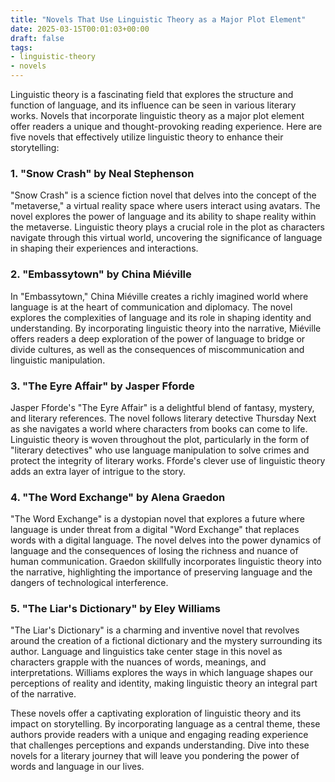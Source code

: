 ```yaml
---
title: "Novels That Use Linguistic Theory as a Major Plot Element"
date: 2025-03-15T00:01:03+00:00
draft: false
tags: 
- linguistic-theory
- novels
---
```


Linguistic theory is a fascinating field that explores the structure and function of language, and its influence can be seen in various literary works. Novels that incorporate linguistic theory as a major plot element offer readers a unique and thought-provoking reading experience. Here are five novels that effectively utilize linguistic theory to enhance their storytelling:

### 1. "Snow Crash" by Neal Stephenson

"Snow Crash" is a science fiction novel that delves into the concept of the "metaverse," a virtual reality space where users interact using avatars. The novel explores the power of language and its ability to shape reality within the metaverse. Linguistic theory plays a crucial role in the plot as characters navigate through this virtual world, uncovering the significance of language in shaping their experiences and interactions.

### 2. "Embassytown" by China Miéville

In "Embassytown," China Miéville creates a richly imagined world where language is at the heart of communication and diplomacy. The novel explores the complexities of language and its role in shaping identity and understanding. By incorporating linguistic theory into the narrative, Miéville offers readers a deep exploration of the power of language to bridge or divide cultures, as well as the consequences of miscommunication and linguistic manipulation.

### 3. "The Eyre Affair" by Jasper Fforde

Jasper Fforde's "The Eyre Affair" is a delightful blend of fantasy, mystery, and literary references. The novel follows literary detective Thursday Next as she navigates a world where characters from books can come to life. Linguistic theory is woven throughout the plot, particularly in the form of "literary detectives" who use language manipulation to solve crimes and protect the integrity of literary works. Fforde's clever use of linguistic theory adds an extra layer of intrigue to the story.

### 4. "The Word Exchange" by Alena Graedon

"The Word Exchange" is a dystopian novel that explores a future where language is under threat from a digital "Word Exchange" that replaces words with a digital language. The novel delves into the power dynamics of language and the consequences of losing the richness and nuance of human communication. Graedon skillfully incorporates linguistic theory into the narrative, highlighting the importance of preserving language and the dangers of technological interference.

### 5. "The Liar's Dictionary" by Eley Williams

"The Liar's Dictionary" is a charming and inventive novel that revolves around the creation of a fictional dictionary and the mystery surrounding its author. Language and linguistics take center stage in this novel as characters grapple with the nuances of words, meanings, and interpretations. Williams explores the ways in which language shapes our perceptions of reality and identity, making linguistic theory an integral part of the narrative.

These novels offer a captivating exploration of linguistic theory and its impact on storytelling. By incorporating language as a central theme, these authors provide readers with a unique and engaging reading experience that challenges perceptions and expands understanding. Dive into these novels for a literary journey that will leave you pondering the power of words and language in our lives.
